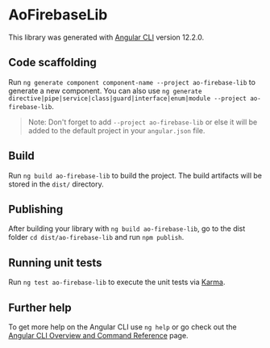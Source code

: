 # AoFirebaseLib

This library was generated with [Angular CLI](https://github.com/angular/angular-cli) version 12.2.0.

## Code scaffolding

Run `ng generate component component-name --project ao-firebase-lib` to generate a new component. You can also use `ng generate directive|pipe|service|class|guard|interface|enum|module --project ao-firebase-lib`.
> Note: Don't forget to add `--project ao-firebase-lib` or else it will be added to the default project in your `angular.json` file. 

## Build

Run `ng build ao-firebase-lib` to build the project. The build artifacts will be stored in the `dist/` directory.

## Publishing

After building your library with `ng build ao-firebase-lib`, go to the dist folder `cd dist/ao-firebase-lib` and run `npm publish`.

## Running unit tests

Run `ng test ao-firebase-lib` to execute the unit tests via [Karma](https://karma-runner.github.io).

## Further help

To get more help on the Angular CLI use `ng help` or go check out the [Angular CLI Overview and Command Reference](https://angular.io/cli) page.
